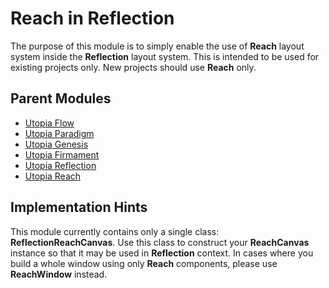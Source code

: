 # Reach in Reflection
The purpose of this module is to simply enable the use of **Reach** layout system inside the **Reflection** layout system. 
This is intended to be used for existing projects only. New projects should use **Reach** only.

## Parent Modules
- [Utopia Flow](https://github.com/Mikkomario/Utopia-Scala/tree/master/Flow)
- [Utopia Paradigm](https://github.com/Mikkomario/Utopia-Scala/tree/master/Paradigm)
- [Utopia Genesis](https://github.com/Mikkomario/Utopia-Scala/tree/master/Genesis)
- [Utopia Firmament](https://github.com/Mikkomario/Utopia-Scala/tree/master/Firmament)
- [Utopia Reflection](https://github.com/Mikkomario/Utopia-Scala/tree/master/Reflection)
- [Utopia Reach](https://github.com/Mikkomario/Utopia-Scala/tree/master/Reach)

## Implementation Hints
This module currently contains only a single class: **ReflectionReachCanvas**. 
Use this class to construct your **ReachCanvas** instance so that it may be used in **Reflection** context. 
In cases where you build a whole window using only **Reach** components, please use **ReachWindow** instead.